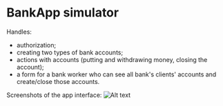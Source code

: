 # BankApp simulator
Handles: 
- authorization;
- creating two types of bank accounts; 
- actions with accounts (putting and withdrawing money, closing the account); 
- a form for a bank worker who can see all bank's clients' accounts and create/close those accounts.

Screenshots of the app interface:
![Alt text](https://sun9-43.userapi.com/impg/xxtTPqrVwYsCtU8PwjSQGa2cZi_MbThsp7lq0A/NkdSUqMWezA.jpg?size=2049x1152&quality=96&sign=8eb1ef50fc9e0d0f64ecd93480a70303&type=album "Screeshots of bank app")
